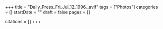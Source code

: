 +++
title = "Daily_Press_Fri_Jul_12_1996_.avif"
tags = ["Photos"]
categories = []
startDate = ""
draft = false
pages = []

citations = []
+++
